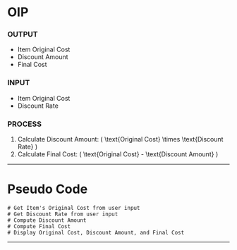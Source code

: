 # OIP

### OUTPUT
- Item Original Cost
- Discount Amount
- Final Cost

### INPUT
- Item Original Cost
- Discount Rate

### PROCESS
1. Calculate Discount Amount: \( \text{Original Cost} \times \text{Discount Rate} \)
2. Calculate Final Cost: \( \text{Original Cost} - \text{Discount Amount} \)

---

# Pseudo Code

```plaintext
# Get Item's Original Cost from user input
# Get Discount Rate from user input
# Compute Discount Amount
# Compute Final Cost
# Display Original Cost, Discount Amount, and Final Cost
```

---
